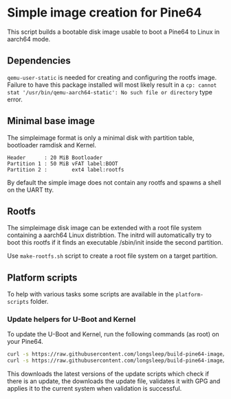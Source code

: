 # Simple image creation for Pine64

This script builds a bootable disk image usable to boot a Pine64 to Linux in
aarch64 mode.

## Dependencies
`qemu-user-static` is needed for creating and configuring the rootfs image.
Failure to have this package installed will most likely result in a
`cp: cannot stat '/usr/bin/qemu-aarch64-static': No such file or directory`
type error.

## Minimal base image

The simpleimage format is only a minimal disk with partition table, bootloader
ramdisk and Kernel.

```
Header      : 20 MiB Bootloader
Partition 1 : 50 MiB vFAT label:BOOT
Partition 2 :        ext4 label:rootfs
```

By default the simple image does not contain any rootfs and spawns a shell on
the UART tty.

## Rootfs

The simpleimage disk image can be extended with a root file system containing
a aarch64 Linux distribtion. The initrd will automatically try to boot this
rootfs if it finds an executable /sbin/init inside the second partition.

Use `make-rootfs.sh` script to create a root file system on a target partition.

## Platform scripts

To help with various tasks some scripts are available in the `platform-scripts`
folder.

### Update helpers for U-Boot and Kernel

To update the U-Boot and Kernel, run the following commands (as root) on your
Pine64.

```bash
curl -s https://raw.githubusercontent.com/longsleep/build-pine64-image/master/simpleimage/platform-scripts/pine64_update_uboot.sh | sudo bash
curl -s https://raw.githubusercontent.com/longsleep/build-pine64-image/master/simpleimage/platform-scripts/pine64_update_kernel.sh | sudo bash
```

This downloads the latest versions of the update scripts which check if there
is an update, the downloads the update file, validates it with GPG and applies
it to the current system when validation is successful.

